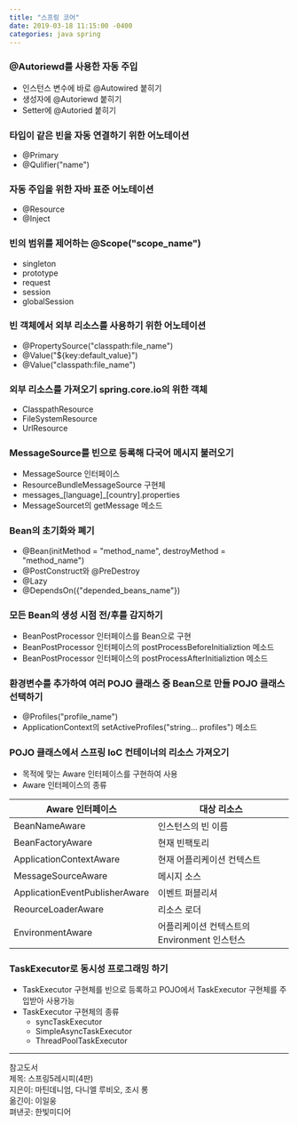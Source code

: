```yaml
---
title: "스프링 코어"
date: 2019-03-18 11:15:00 -0400
categories: java spring
---
```


### @Autoriewd를 사용한 자동 주입
- 인스턴스 변수에 바로 @Autowired 붙히기
- 생성자에 @Autoriewd 붙히기
- Setter에 @Autoried 붙히기


### 타입이 같은 빈을 자동 연결하기 위한 어노테이션
- @Primary
- @Qulifier("name")


### 자동 주입을 위한 자바 표준 어노테이션
- @Resource
- @Inject


### 빈의 범위를 제어하는 @Scope("scope_name")
- singleton
- prototype
- request
- session
- globalSession


### 빈 객체에서 외부 리소스를 사용하기 위한 어노테이션
- @PropertySource("classpath:file_name")
- @Value("${key:default_value}")
- @Value("classpath:file_name")


### 외부 리소스를 가져오기 spring.core.io의 위한 객체
- ClasspathResource
- FileSystemResource
- UrlResource


### MessageSource를 빈으로 등록해 다국어 메시지 불러오기
- MessageSource 인터페이스
- ResourceBundleMessageSource 구현체
- messages_[language]_[country].properties
- MessageSourcet의 getMessage 메소드


### Bean의 초기화와 폐기
- @Bean(initMethod = "method_name", destroyMethod = "method_name")
- @PostConstruct와 @PreDestroy
- @Lazy
- @DependsOn({"depended_beans_name"})


### 모든 Bean의 생성 시점 전/후를 감지하기
- BeanPostProcessor 인터페이스를 Bean으로 구현
- BeanPostProcessor 인터페이스의 postProcessBeforeInitializtion 메소드
- BeanPostProcessor 인터페이스의 postProcessAfterInitializtion 메소드


### 환경변수를 추가하여 여러 POJO 클래스 중 Bean으로 만들 POJO 클래스 선택하기
- @Profiles("profile_name")
- ApplicationContext의 setActiveProfiles("string... profiles") 메소드


### POJO 클래스에서 스프링 IoC 컨테이너의 리소스 가져오기
- 목적에 맞는 Aware 인터페이스를 구현하여 사용
- Aware 인터페이스의 종류


| Aware 인터페이스 | 대상 리소스 |
| ----------- | ---------------- |
| BeanNameAware | 인스턴스의 빈 이름 |
| BeanFactoryAware | 현재 빈팩토리 | 
| ApplicationContextAware | 현재 어플리케이션 컨텍스트 |
| MessageSourceAware | 메시지 소스 |
| ApplicationEventPublisherAware | 이벤트 퍼블리셔 |
| ReourceLoaderAware | 리소스 로더  |
| EnvironmentAware | 어플리케이션 컨텍스트의 Environment 인스턴스   |


### TaskExecutor로 동시성 프로그래밍 하기
- TaskExecutor 구현체를 빈으로 등록하고 POJO에서 TaskExecutor 구현체를 주입받아 사용가능
- TaskExecutor 구현체의 종류
    - syncTaskExecutor
    - SimpleAsyncTaskExecutor
    - ThreadPoolTaskExecutor


***
참고도서  
제목: 스프링5레시피(4판)  
지은이: 마틴데니엄, 다니엘 루비오, 조시 롱  
옮긴이: 이일웅  
펴낸곳: 한빛미디어  
